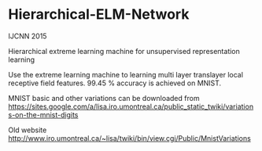 Hierarchical-ELM-Network
========================
IJCNN 2015

Hierarchical extreme learning machine for unsupervised representation learning

Use the extreme learning machine to learning multi layer translayer local receptive field features. 99.45 % accuracy is achieved on MNIST.

MNIST basic and other variations can be downloaded from
https://sites.google.com/a/lisa.iro.umontreal.ca/public_static_twiki/variations-on-the-mnist-digits

Old website
http://www.iro.umontreal.ca/~lisa/twiki/bin/view.cgi/Public/MnistVariations
